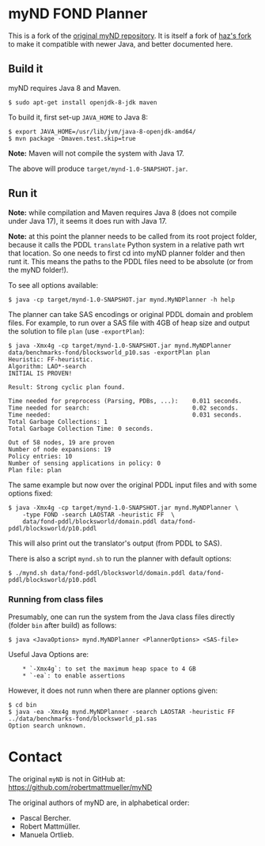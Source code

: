# myND FOND Planner

This is a fork of the [original myND repository](https://github.com/robertmattmueller/myND). It is itself a fork of [haz's fork](https://github.com/haz/myND) to make it compatible with newer Java, and better documented here.

## Build it

myND requires Java 8 and Maven.

```shell
$ sudo apt-get install openjdk-8-jdk maven
```

To build it, first set-up `JAVA_HOME` to Java 8:

```shell
$ export JAVA_HOME=/usr/lib/jvm/java-8-openjdk-amd64/ 
$ mvn package -Dmaven.test.skip=true
```

**Note:** Maven will not compile the system with Java 17.

The above will produce `target/mynd-1.0-SNAPSHOT.jar`.

## Run it

**Note:** while compilation and Maven requires Java 8 (does not compile under Java 17), it seems it does run with Java 17.

**Note:** at this point the planner needs to be called from its root project folder, because it calls the PDDL `translate` Python system in a relative path wrt that location. So one needs to first cd into myND planner folder and then runt it. This means the paths to the PDDL files need to be absolute (or from the myND folder!).

To see all options available:

```shell
$ java -cp target/mynd-1.0-SNAPSHOT.jar mynd.MyNDPlanner -h help
```

The planner can take SAS encodings or original PDDL domain and problem files. For example, to run over a SAS file with 4GB of heap size and output the solution to file `plan` (use `-exportPlan`):

```shell
$ java -Xmx4g -cp target/mynd-1.0-SNAPSHOT.jar mynd.MyNDPlanner data/benchmarks-fond/blocksworld_p10.sas -exportPlan plan
Heuristic: FF-heuristic.
Algorithm: LAO*-search
INITIAL IS PROVEN!

Result: Strong cyclic plan found.

Time needed for preprocess (Parsing, PDBs, ...):    0.011 seconds.
Time needed for search:                             0.02 seconds.
Time needed:                                        0.031 seconds.
Total Garbage Collections: 1
Total Garbage Collection Time: 0 seconds.

Out of 58 nodes, 19 are proven
Number of node expansions: 19
Policy entries: 10
Number of sensing applications in policy: 0
Plan file: plan
```

The same example but now over the original PDDL input files and with some options fixed:

```shell
$ java -Xmx4g -cp target/mynd-1.0-SNAPSHOT.jar mynd.MyNDPlanner \
    -type FOND -search LAOSTAR -heuristic FF  \
    data/fond-pddl/blocksworld/domain.pddl data/fond-pddl/blocksworld/p10.pddl
```

This will also print out the translator's output (from PDDL to SAS).

There is also a script `mynd.sh` to run the planner with default options:

```shell
$ ./mynd.sh data/fond-pddl/blocksworld/domain.pddl data/fond-pddl/blocksworld/p10.pddl
```

### Running from class files

Presumably, one can run the system from the Java class files directly (folder `bin` after build) as follows:

```shell
$ java <JavaOptions> mynd.MyNDPlanner <PlannerOptions> <SAS-file>
```

Useful Java Options are:

```shell
    * `-Xmx4g`: to set the maximum heap space to 4 GB
    * `-ea`: to enable assertions
```

However, it does not runn when there are planner options given:

```shell
$ cd bin
$ java -ea -Xmx4g mynd.MyNDPlanner -search LAOSTAR -heuristic FF ../data/benchmarks-fond/blocksworld_p1.sas
Option search unknown.
```

Contact
=======

The original `myND` is not in GitHub at: https://github.com/robertmattmueller/myND

The original authors of myND are, in alphabetical order:

 * Pascal Bercher.
 * Robert Mattmüller.
 * Manuela Ortlieb.